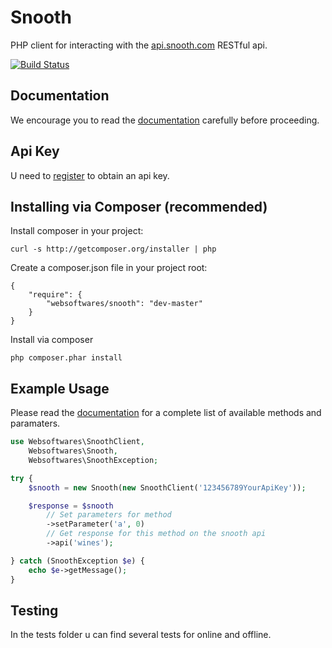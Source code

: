 # Snooth

PHP client for interacting with the [api.snooth.com](https://api.snooth.com/ "snooth.com") RESTful api.

[![Build Status](https://api.travis-ci.org/websoftwares/Snooth.png)](https://travis-ci.org/websoftwares/Snooth)

## Documentation
We encourage you to read the [documentation](https://api.snooth.com/ "api.snooth.com") carefully before proceeding.

## Api Key
U need to [register](https://api.snooth.com/register/ "api.snooth.com") to obtain an api key.

## Installing via Composer (recommended)

Install composer in your project:
```
curl -s http://getcomposer.org/installer | php
```

Create a composer.json file in your project root:
```
{
    "require": {
        "websoftwares/snooth": "dev-master"
    }
}
```

Install via composer
```
php composer.phar install
```

## Example Usage
Please read the [documentation](https://api.snooth.com/ "api.snooth.com") for a complete list of available methods and paramaters.


```php
use Websoftwares\SnoothClient,
	Websoftwares\Snooth,
	Websoftwares\SnoothException;

try {
	$snooth = new Snooth(new SnoothClient('123456789YourApiKey'));

	$response = $snooth
		// Set parameters for method
		->setParameter('a', 0)
		// Get response for this method on the snooth api
		->api('wines');

} catch (SnoothException $e) {
	echo $e->getMessage();
}

```

## Testing
In the tests folder u can find several tests for online and offline.
